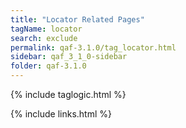 ```yaml
---
title: "Locator Related Pages"
tagName: locator
search: exclude
permalink: qaf-3.1.0/tag_locator.html
sidebar: qaf_3_1_0-sidebar
folder: qaf-3.1.0
---
```

{% include taglogic.html %}

{% include links.html %}
